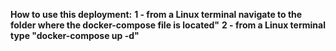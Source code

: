 **How to use this deployment:**
**1 - from a Linux terminal navigate to the folder where the docker-compose file is located"**
**2 - from a Linux terminal type "docker-compose up -d"**
